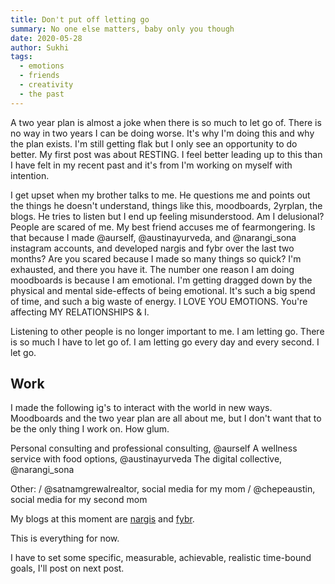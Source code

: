 ```yaml
---
title: Don't put off letting go
summary: No one else matters, baby only you though
date: 2020-05-28
author: Sukhi
tags:
  - emotions
  - friends
  - creativity
  - the past
---
```

A two year plan is almost a joke when there is so much to let go of. There is no way in two years I can be doing worse. It's why I'm doing this and why the plan exists. I'm still getting flak but I only see an opportunity to do better. My first post was about RESTING. I feel better leading up to this than I have felt in my recent past and it's from I'm working on myself with intention. 

I get upset when my brother talks to me. He questions me and points out the things he doesn't understand, things like this, moodboards, 2yrplan, the blogs. He tries to listen but I end up feeling misunderstood. Am I delusional? People are scared of me. My best friend accuses me of fearmongering. Is that because I made @aurself, @austinayurveda, and @narangi_sona instagram accounts, and developed nargis and fybr over the last two months? Are you scared because I made so many things so quick? I'm exhausted, and there you have it. The number one reason I am doing moodboards is because I am emotional. I'm getting dragged down by the physical and mental side-effects of being emotional. It's such a big spend of time, and such a big waste of energy. I LOVE YOU EMOTIONS. You're affecting MY RELATIONSHIPS & I.

Listening to other people is no longer important to me. I am letting go. There is so much I have to let go of. I am letting go every day and every second. I let go.

## Work

I made the following ig's to interact with the world in new ways. Moodboards and the two year plan are all about me, but I don't want that to be the only thing I work on. How glum.

Personal consulting and professional consulting, @aurself 
A wellness service with food options, @austinayurveda
The digital collective, @narangi_sona

Other: 
/ @satnamgrewalrealtor, social media for my mom
/ @chepeaustin, social media for my second mom 


My blogs at this moment are <a href="https://nargis.netlify.app/">nargis</a> and <a href="https://fybr.netlify.app/">fybr</a>.

This is everything for now.

I have to set some specific, measurable, achievable, realistic time-bound goals, I'll post on next post.
